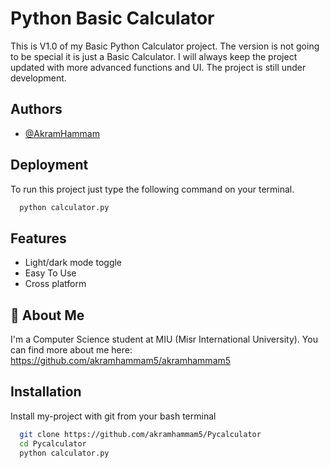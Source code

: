 
# Python Basic Calculator

This is V1.0 of my Basic Python Calculator project. The version is not going to be special it is just a Basic Calculator.
I will always keep the project updated with more advanced functions and UI. The project is still under development.


## Authors

- [@AkramHammam](https://www.github.com/akramhammam5)




## Deployment

To run this project just type the following command on your terminal.

```bash
  python calculator.py
```


## Features

- Light/dark mode toggle
- Easy To Use
- Cross platform


## 🚀 About Me
I'm a Computer Science student at MIU (Misr International University). You can find more about me here: 
https://github.com/akramhammam5/akramhammam5





## Installation

Install my-project with git from your bash terminal

```bash
  git clone https://github.com/akramhammam5/Pycalculator
  cd Pycalculator
  python calculator.py
```
    
